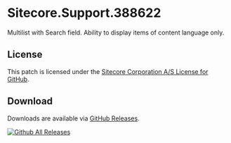 # Sitecore.Support.388622
Multilist with Search field. Ability to display items of content language only.

## License  
This patch is licensed under the [Sitecore Corporation A/S License for GitHub](https://github.com/sitecoresupport/Sitecore.Support.388622/blob/master/LICENSE).  

## Download  
Downloads are available via [GitHub Releases](https://github.com/sitecoresupport/Sitecore.Support.388622/releases).  

[![Github All Releases](https://img.shields.io/github/downloads/SitecoreSupport/Sitecore.Support.388622/total.svg)](https://github.com/SitecoreSupport/Sitecore.Support.388622/releases)

